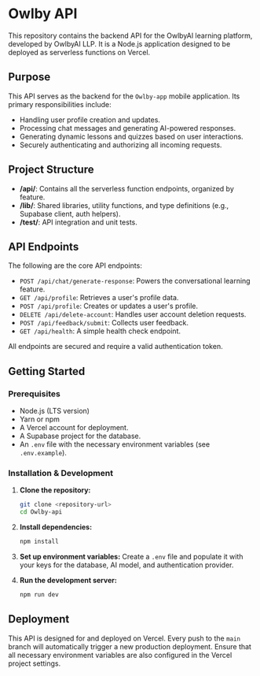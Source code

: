# Owlby API

This repository contains the backend API for the OwlbyAI learning platform, developed by OwlbyAI LLP. It is a Node.js application designed to be deployed as serverless functions on Vercel.

## Purpose

This API serves as the backend for the `Owlby-app` mobile application. Its primary responsibilities include:
- Handling user profile creation and updates.
- Processing chat messages and generating AI-powered responses.
- Generating dynamic lessons and quizzes based on user interactions.
- Securely authenticating and authorizing all incoming requests.

## Project Structure

- **/api/**: Contains all the serverless function endpoints, organized by feature.
- **/lib/**: Shared libraries, utility functions, and type definitions (e.g., Supabase client, auth helpers).
- **/test/**: API integration and unit tests.

## API Endpoints

The following are the core API endpoints:

- `POST /api/chat/generate-response`: Powers the conversational learning feature.
- `GET /api/profile`: Retrieves a user's profile data.
- `POST /api/profile`: Creates or updates a user's profile.
- `DELETE /api/delete-account`: Handles user account deletion requests.
- `POST /api/feedback/submit`: Collects user feedback.
- `GET /api/health`: A simple health check endpoint.

All endpoints are secured and require a valid authentication token.

## Getting Started

### Prerequisites

- Node.js (LTS version)
- Yarn or npm
- A Vercel account for deployment.
- A Supabase project for the database.
- An `.env` file with the necessary environment variables (see `.env.example`).

### Installation & Development

1.  **Clone the repository:**
    ```sh
    git clone <repository-url>
    cd Owlby-api
    ```

2.  **Install dependencies:**
    ```sh
    npm install
    ```

3.  **Set up environment variables:**
    Create a `.env` file and populate it with your keys for the database, AI model, and authentication provider.

4.  **Run the development server:**
    ```sh
    npm run dev
    ```

## Deployment

This API is designed for and deployed on Vercel. Every push to the `main` branch will automatically trigger a new production deployment. Ensure that all necessary environment variables are also configured in the Vercel project settings. 